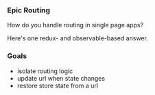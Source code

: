 ### Epic Routing

How do you handle routing in single page apps?

Here's one redux- and observable-based answer.

### Goals
- isolate routing logic
- update url when state changes
- restore store state from a url